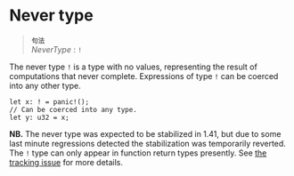 # Never type

> **<sup>句法</sup>**\
> _NeverType_ : `!`

The never type `!` is a type with no values, representing the result of
computations that never complete. Expressions of type `!` can be coerced into
any other type.

<!-- ignore: unstable -->
```rust,ignore
let x: ! = panic!();
// Can be coerced into any type.
let y: u32 = x;
```

**NB.** The never type was expected to be stabilized in 1.41, but due
to some last minute regressions detected the stabilization was
temporarily reverted. The `!` type can only appear in function return
types presently. See [the tracking
issue](https://github.com/rust-lang/rust/issues/35121) for more
details.
